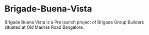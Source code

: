# Brigade-Buena-Vista
  Brigade Buena Vista is a Pre launch project of Brigade Group Builders situated at Old Madras Road Bangalore. 
